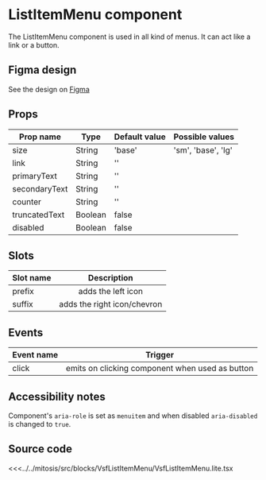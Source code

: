 # ListItemMenu component

The ListItemMenu component is used in all kind of menus. It can act like a link or a button.

<PlaygroundWrapper component="ListItemMenu"/>

## Figma design

See the design on [Figma](https://www.figma.com/file/CWOkbpne0tDpSenT4ZEUTQ/%F0%9F%9B%A0-SFUI-2.0-%7C-Development?node-id=10928%3A14248)

## Props

| Prop name   | Type    | Default value | Possible values                        |
| ----------- | ------- | ------------- | ------------------------------------ |
| size        | String  | 'base'      | 'sm', 'base', 'lg' |
| link       | String  | ''            |                    |
| primaryText    | String | ''         |                    |
| secondaryText    | String | ''         |                    |
| counter    | String | ''         |                    |
| truncatedText    | Boolean | false         |                    |
| disabled    | Boolean | false         |                    |

## Slots

| Slot name |            Description            |
| --------- | :-------------------------------: |
| prefix      |     adds the left icon     |
| suffix     | adds the right icon/chevron |

## Events

| Event name |            Trigger             |
| ---------- | :----------------------------: |
| click      | emits on clicking component when used as button |

## Accessibility notes

Component's `aria-role` is set as `menuitem` and when disabled `aria-disabled` is changed to `true`.

## Source code

<<<../../mitosis/src/blocks/VsfListItemMenu/VsfListItemMenu.lite.tsx
